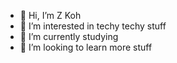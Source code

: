 - 👋 Hi, I’m Z Koh
- 👀 I’m interested in techy techy stuff
- 🌱 I’m currently studying
- 💞️ I’m looking to learn more stuff

<!---
tzeyeekoh/tzeyeekoh is a ✨ special ✨ repository because its `README.md` (this file) appears on your GitHub profile.
You can click the Preview link to take a look at your changes.
--->
